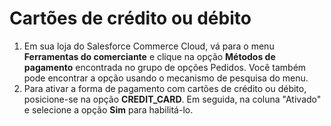 # Cartões de crédito ou débito

1. Em sua loja do Salesforce Commerce Cloud, vá para o menu **Ferramentas do comerciante** e clique na opção **Métodos de pagamento** encontrada no grupo de opções Pedidos. Você também pode encontrar a opção usando o mecanismo de pesquisa do menu.
2. Para ativar a forma de pagamento com cartões de crédito ou débito, posicione-se na opção **CREDIT_CARD**. Em seguida, na coluna "Ativado" e selecione a opção **Sim** para habilitá-lo.